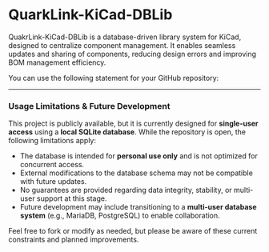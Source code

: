 # QuarkLink-KiCad-DBLib
QuakrLink-KiCad-DBLib is a database-driven library system for KiCad, designed to centralize component management. It enables seamless updates and sharing of components, reducing design errors and improving BOM management efficiency.

You can use the following statement for your GitHub repository:  

---  
### **Usage Limitations & Future Development**  

This project is publicly available, but it is currently designed for **single-user access** using a **local SQLite database**. While the repository is open, the following limitations apply:  

- The database is intended for **personal use only** and is not optimized for concurrent access.  
- External modifications to the database schema may not be compatible with future updates.  
- No guarantees are provided regarding data integrity, stability, or multi-user support at this stage.  
- Future development may include transitioning to a **multi-user database system** (e.g., MariaDB, PostgreSQL) to enable collaboration.  

Feel free to fork or modify as needed, but please be aware of these current constraints and planned improvements.
